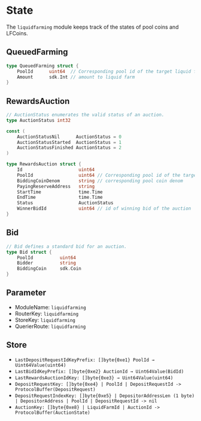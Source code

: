 <!-- order: 2 -->

# State

The `liquidfarming` module keeps track of the states of pool coins and LFCoins.

## QueuedFarming

```go
type QueuedFarming struct {
	PoolId      uint64  // Corresponding pool id of the target liquid farm
	Amount 		sdk.Int // amount to liquid farm
}
```

## RewardsAuction

```go
// AuctionStatus enumerates the valid status of an auction.
type AuctionStatus int32

const (
	AuctionStatusNil      AuctionStatus = 0
	AuctionStatusStarted  AuctionStatus = 1
	AuctionStatusFinished AuctionStatus = 2
)

type RewardsAuction struct {
	Id                     uint64
	PoolId                 uint64 // Corresponding pool id of the target liquid farm
	BiddingCoinDenom       string // corresponding pool coin denom
	PayingReserveAddress   string
	StartTime              time.Time
	EndTime                time.Time
	Status                 AuctionStatus
	WinnerBidId            uint64 // id of winning bid of the auction
}
```

## Bid

```go
// Bid defines a standard bid for an auction.
type Bid struct {
	PoolId        	uint64
	Bidder    		string
	BiddingCoin    	sdk.Coin
}
```

## Parameter

- ModuleName: `liquidfarming`
- RouterKey: `liquidfarming`
- StoreKey: `liquidfarming`
- QuerierRoute: `liquidfarming`

## Store
- `LastDepositRequestIdKeyPrefix: []byte{0xe1} PoolId → Uint64Value(uint64)`
- `LastBidIdKeyPrefix: []byte{0xe2} AuctionId → Uint64Value(BidId)`
- `LastRewardsAuctionIdKey: []byte{0xe3} → Uint64Value(uint64)`
- `DepositRequestKey: []byte{0xe4} | PoolId | DepositRequestId -> ProtocolBuffer(DepositRequest)`
- `DepositRequestIndexKey: []byte{0xe5} | DepositorAddressLen (1 byte) | DepositorAddress | PoolId | DepositRequestId -> nil`
- `AuctionKey: []byte{0xe8} | LiquidFarmId | AuctionId -> ProtocolBuffer(AuctionState)`